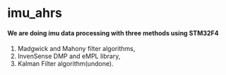 # imu_ahrs
#### We are doing imu data processing with three methods using STM32F4
1. Madgwick and Mahony filter algorithms,
2. InvenSense DMP and eMPL library,
3. Kalman Filter algorithm(undone).
